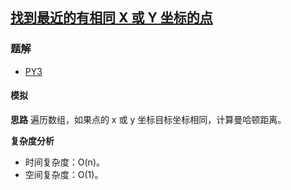 ## [找到最近的有相同 X 或 Y 坐标的点](https://leetcode-cn.com/problems/find-nearest-point-that-has-the-same-x-or-y-coordinate/)

### 题解
+ [PY3](../../py3/1792/1779.py)

#### 模拟
**思路**
遍历数组，如果点的 x 或 y 坐标目标坐标相同，计算曼哈顿距离。

**复杂度分析**
+ 时间复杂度：O(n)。
+ 空间复杂度：O(1)。